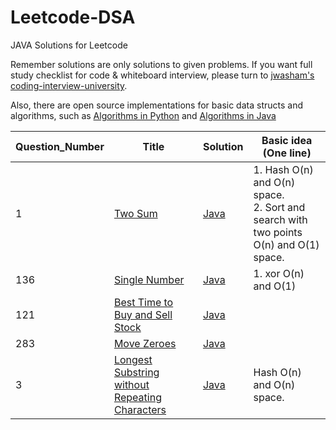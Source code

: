 # Leetcode-DSA

JAVA Solutions for Leetcode

Remember solutions are only solutions to given problems. If you want full study checklist for code & whiteboard interview, please turn to [jwasham's coding-interview-university](https://github.com/jwasham/coding-interview-university).

Also, there are open source implementations for basic data structs and algorithms, such as [Algorithms in Python](https://github.com/TheAlgorithms/Python) and [Algorithms in Java](https://github.com/TheAlgorithms/Java)

| Question_Number | Title | Solution | Basic idea (One line) |
|---| ----- | -------- | --------------------- |
| 1 | [Two Sum](https://leetcode.com/problems/two-sum/) |  [Java](https://github.com/Sam-arun/Leetcode-DSA/blob/137514ec5bfd3f32bd928296f4852d5a17990684/Questions/2sum.java) | 1. Hash O(n) and O(n) space.<br>2. Sort and search with two points O(n) and O(1) space. |
| 136 | [Single Number](https://leetcode.com/problems/single-number/) |  [Java](https://github.com/Sam-arun/Leetcode-DSA/blob/master/Questions/Single_Number.java) | 1. xor O(n) and O(1) |
| 121 | [Best Time to Buy and Sell Stock](https://leetcode.com/problems/single-number/) |  [Java](https://github.com/Sam-arun/Leetcode-DSA/blob/master/Questions/Best%20time%20to%20Buy%20and%20Sell%20a%20Stock.java) |  |
| 283 | [Move Zeroes](https://leetcode.com/problems/move-zeroes/description/) |  [Java](https://github.com/Sam-arun/Leetcode-DSA/blob/master/Questions/Movezero.java) |  |
| 3 | [Longest Substring without Repeating Characters](https://leetcode.com/problems/move-zeroes/description/) |  [Java](https://github.com/Sam-arun/Leetcode-DSA/blob/master/Questions/Longest%20Substring%20without%20Repeating%20Characters.java) |Hash O(n) and O(n) space.|

